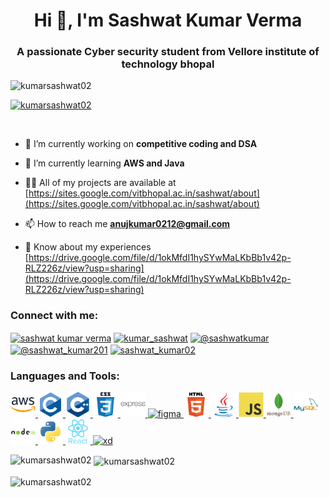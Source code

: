 <h1 align="center">Hi 👋, I'm Sashwat Kumar Verma</h1>
<h3 align="center">A passionate Cyber security student from Vellore institute of technology bhopal</h3>

<p align="left"> <img src="https://komarev.com/ghpvc/?username=kumarsashwat02&label=Profile%20views&color=0e75b6&style=flat" alt="kumarsashwat02" /> </p>

<p align="left"> <a href="https://github.com/ryo-ma/github-profile-trophy"><img src="https://github-profile-trophy.vercel.app/?username=kumarsashwat02" alt="kumarsashwat02" /></a> </p>

<p align="left"> <a href="https://twitter.com/" target="blank"><img src="https://img.shields.io/twitter/follow/?logo=twitter&style=for-the-badge" alt="" /></a> </p>

- 🔭 I’m currently working on **competitive coding and DSA**

- 🌱 I’m currently learning **AWS and Java**

- 👨‍💻 All of my projects are available at [https://sites.google.com/vitbhopal.ac.in/sashwat/about](https://sites.google.com/vitbhopal.ac.in/sashwat/about)

- 📫 How to reach me **anujkumar0212@gmail.com**

- 📄 Know about my experiences [https://drive.google.com/file/d/1okMfdI1hySYwMaLKbBb1v42p-RLZ226z/view?usp=sharing](https://drive.google.com/file/d/1okMfdI1hySYwMaLKbBb1v42p-RLZ226z/view?usp=sharing)

<h3 align="left">Connect with me:</h3>
<p align="left">
<a href="https://linkedin.com/in/sashwat kumar verma" target="blank"><img align="center" src="https://raw.githubusercontent.com/rahuldkjain/github-profile-readme-generator/master/src/images/icons/Social/linked-in-alt.svg" alt="sashwat kumar verma" height="30" width="40" /></a>
<a href="https://instagram.com/kumar_sashwat" target="blank"><img align="center" src="https://raw.githubusercontent.com/rahuldkjain/github-profile-readme-generator/master/src/images/icons/Social/instagram.svg" alt="kumar_sashwat" height="30" width="40" /></a>
<a href="https://www.youtube.com/c/@sashwatkumar" target="blank"><img align="center" src="https://raw.githubusercontent.com/rahuldkjain/github-profile-readme-generator/master/src/images/icons/Social/youtube.svg" alt="@sashwatkumar" height="30" width="40" /></a>
<a href="https://www.hackerrank.com/@sashwat_kumar201" target="blank"><img align="center" src="https://raw.githubusercontent.com/rahuldkjain/github-profile-readme-generator/master/src/images/icons/Social/hackerrank.svg" alt="@sashwat_kumar201" height="30" width="40" /></a>
<a href="https://www.leetcode.com/sashwat_kumar02" target="blank"><img align="center" src="https://raw.githubusercontent.com/rahuldkjain/github-profile-readme-generator/master/src/images/icons/Social/leet-code.svg" alt="sashwat_kumar02" height="30" width="40" /></a>
</p>

<h3 align="left">Languages and Tools:</h3>
<p align="left"> <a href="https://aws.amazon.com" target="_blank" rel="noreferrer"> <img src="https://raw.githubusercontent.com/devicons/devicon/master/icons/amazonwebservices/amazonwebservices-original-wordmark.svg" alt="aws" width="40" height="40"/> </a> <a href="https://www.cprogramming.com/" target="_blank" rel="noreferrer"> <img src="https://raw.githubusercontent.com/devicons/devicon/master/icons/c/c-original.svg" alt="c" width="40" height="40"/> </a> <a href="https://www.w3schools.com/cpp/" target="_blank" rel="noreferrer"> <img src="https://raw.githubusercontent.com/devicons/devicon/master/icons/cplusplus/cplusplus-original.svg" alt="cplusplus" width="40" height="40"/> </a> <a href="https://www.w3schools.com/css/" target="_blank" rel="noreferrer"> <img src="https://raw.githubusercontent.com/devicons/devicon/master/icons/css3/css3-original-wordmark.svg" alt="css3" width="40" height="40"/> </a> <a href="https://expressjs.com" target="_blank" rel="noreferrer"> <img src="https://raw.githubusercontent.com/devicons/devicon/master/icons/express/express-original-wordmark.svg" alt="express" width="40" height="40"/> </a> <a href="https://www.figma.com/" target="_blank" rel="noreferrer"> <img src="https://www.vectorlogo.zone/logos/figma/figma-icon.svg" alt="figma" width="40" height="40"/> </a> <a href="https://www.w3.org/html/" target="_blank" rel="noreferrer"> <img src="https://raw.githubusercontent.com/devicons/devicon/master/icons/html5/html5-original-wordmark.svg" alt="html5" width="40" height="40"/> </a> <a href="https://www.java.com" target="_blank" rel="noreferrer"> <img src="https://raw.githubusercontent.com/devicons/devicon/master/icons/java/java-original.svg" alt="java" width="40" height="40"/> </a> <a href="https://developer.mozilla.org/en-US/docs/Web/JavaScript" target="_blank" rel="noreferrer"> <img src="https://raw.githubusercontent.com/devicons/devicon/master/icons/javascript/javascript-original.svg" alt="javascript" width="40" height="40"/> </a> <a href="https://www.mongodb.com/" target="_blank" rel="noreferrer"> <img src="https://raw.githubusercontent.com/devicons/devicon/master/icons/mongodb/mongodb-original-wordmark.svg" alt="mongodb" width="40" height="40"/> </a> <a href="https://www.mysql.com/" target="_blank" rel="noreferrer"> <img src="https://raw.githubusercontent.com/devicons/devicon/master/icons/mysql/mysql-original-wordmark.svg" alt="mysql" width="40" height="40"/> </a> <a href="https://nodejs.org" target="_blank" rel="noreferrer"> <img src="https://raw.githubusercontent.com/devicons/devicon/master/icons/nodejs/nodejs-original-wordmark.svg" alt="nodejs" width="40" height="40"/> </a> <a href="https://www.python.org" target="_blank" rel="noreferrer"> <img src="https://raw.githubusercontent.com/devicons/devicon/master/icons/python/python-original.svg" alt="python" width="40" height="40"/> </a> <a href="https://reactjs.org/" target="_blank" rel="noreferrer"> <img src="https://raw.githubusercontent.com/devicons/devicon/master/icons/react/react-original-wordmark.svg" alt="react" width="40" height="40"/> </a> <a href="https://www.adobe.com/products/xd.html" target="_blank" rel="noreferrer"> <img src="https://cdn.worldvectorlogo.com/logos/adobe-xd.svg" alt="xd" width="40" height="40"/> </a> </p>

<p><img align="left" src="https://github-readme-stats.vercel.app/api/top-langs?username=kumarsashwat02&show_icons=true&locale=en&layout=compact" alt="kumarsashwat02" /></p>

<p>&nbsp;<img align="center" src="https://github-readme-stats.vercel.app/api?username=kumarsashwat02&show_icons=true&locale=en" alt="kumarsashwat02" /></p>

<p><img align="center" src="https://github-readme-streak-stats.herokuapp.com/?user=kumarsashwat02&" alt="kumarsashwat02" /></p>
